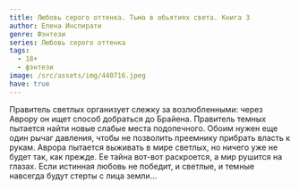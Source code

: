 ```yaml
---
title: Любовь серого оттенка. Тьма в обьятиях света. Книга 3
author: Елена Инспирати
genre: Фэнтези
series: Любовь серого оттенка
tags:
  - 18+
  - фэнтези
image: /src/assets/img/440716.jpeg
have: true
---
```

Правитель светлых организует слежку за возлюбленными: через Аврору он ищет способ добраться до Брайена. Правитель темных пытается найти новые слабые места подопечного. Обоим нужен еще один рычаг давления, чтобы не позволить преемнику прибрать власть к рукам. Аврора пытается выживать в мире светлых, но ничего уже не будет так, как прежде. Ее тайна вот-вот раскроется, а мир рушится на глазах. Если истинная любовь не победит, и светлые, и темные навсегда будут стерты с лица земли...
